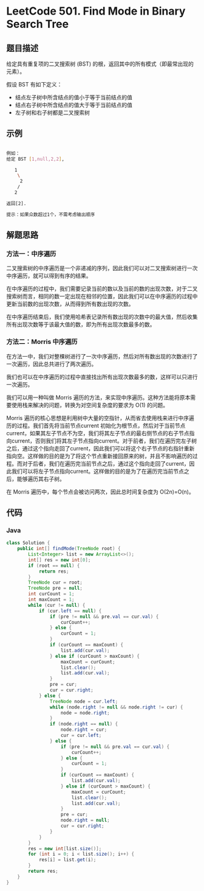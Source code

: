 # LeetCode 501. Find Mode in Binary Search Tree

## 题目描述

给定具有重复项的二叉搜索树 (BST) 的根，返回其中的所有模式（即最常出现的元素）。

假设 BST 有如下定义：

- 结点左子树中所含结点的值小于等于当前结点的值
- 结点右子树中所含结点的值大于等于当前结点的值
- 左子树和右子树都是二叉搜索树

## 示例

```bash

例如：
给定 BST [1,null,2,2],

   1
    \
     2
    /
   2

返回[2].

提示：如果众数超过1个，不需考虑输出顺序

```

## 解题思路

### 方法一：中序遍历

二叉搜索树的中序遍历是一个非递减的序列，因此我们可以对二叉搜索树进行一次中序遍历，就可以得到有序的结果。

在中序遍历的过程中，我们需要记录当前的数以及当前的数的出现次数，对于二叉搜索树而言，相同的数一定出现在相邻的位置，因此我们可以在中序遍历的过程中更新当前数的出现次数，从而得到所有数出现的次数。

在中序遍历结束后，我们使用哈希表记录所有数出现的次数中的最大值，然后收集所有出现次数等于该最大值的数，即为所有出现次数最多的数。

### 方法二：Morris 中序遍历

在方法一中，我们对整棵树进行了一次中序遍历，然后对所有数出现的次数进行了一次遍历，因此总共进行了两次遍历。

我们也可以在中序遍历的过程中直接找出所有出现次数最多的数，这样可以只进行一次遍历。

我们可以用一种叫做 Morris 遍历的方法，来实现中序遍历。这种方法能将原本需要使用栈来解决的问题，转换为对空间复杂度的要求为 O(1) 的问题。

Morris 遍历的核心思想是利用树中大量的空指针，从而省去使用栈来进行中序遍历的过程。我们首先将当前节点current 初始化为根节点，然后对于当前节点current，如果其左子节点不为空，我们将其左子节点的最右侧节点的右子节点指向current，否则我们将其左子节点指向current。对于前者，我们在遍历完左子树之后，通过这个指向走回了current，因此我们可以将这个右子节点的右指针重新指向空。这样做的目的是为了将这个节点重新接回原来的树，并且不影响遍历的过程。而对于后者，我们在遍历完当前节点之后，通过这个指向走回了current，因此我们可以将左子节点指向current。这样做的目的是为了在遍历完当前节点之后，能够遍历其右子树。

在 Morris 遍历中，每个节点会被访问两次，因此总时间复杂度为 O(2n)=O(n)。

## 代码

### Java

```java
class Solution {
    public int[] findMode(TreeNode root) {
        List<Integer> list = new ArrayList<>();
        int[] res = new int[0];
        if (root == null) {
            return res;
        }
        TreeNode cur = root;
        TreeNode pre = null;
        int curCount = 1;
        int maxCount = 1;
        while (cur != null) {
            if (cur.left == null) {
                if (pre != null && pre.val == cur.val) {
                    curCount++;
                } else {
                    curCount = 1;
                }
                if (curCount == maxCount) {
                    list.add(cur.val);
                } else if (curCount > maxCount) {
                    maxCount = curCount;
                    list.clear();
                    list.add(cur.val);
                }
                pre = cur;
                cur = cur.right;
            } else {
                TreeNode node = cur.left;
                while (node.right != null && node.right != cur) {
                    node = node.right;
                }
                if (node.right == null) {
                    node.right = cur;
                    cur = cur.left;
                } else {
                    if (pre != null && pre.val == cur.val) {
                        curCount++;
                    } else {
                        curCount = 1;
                    }
                    if (curCount == maxCount) {
                        list.add(cur.val);
                    } else if (curCount > maxCount) {
                        maxCount = curCount;
                        list.clear();
                        list.add(cur.val);
                    }
                    pre = cur;
                    node.right = null;
                    cur = cur.right;
                }
            }
        }
        res = new int[list.size()];
        for (int i = 0; i < list.size(); i++) {
            res[i] = list.get(i);
        }
        return res;
    }
}
```